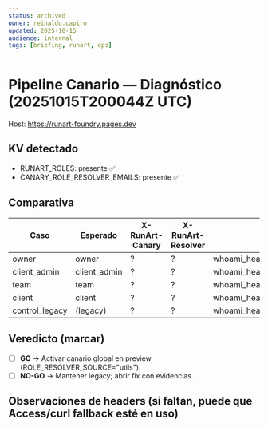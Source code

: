 ```yaml
---
status: archived
owner: reinaldo.capiro
updated: 2025-10-15
audience: internal
tags: [briefing, runart, ops]
---
```


# Pipeline Canario — Diagnóstico (20251015T200044Z UTC)

Host: https://runart-foundry.pages.dev

## KV detectado
- RUNART_ROLES: presente ✅
- CANARY_ROLE_RESOLVER_EMAILS: presente ✅

## Comparativa
| Caso | Esperado | X-RunArt-Canary | X-RunArt-Resolver | Archivo |
|------|----------|------------------|-------------------|---------|
| owner | owner | ? | ? | whoami_headers_owner.txt |
| client_admin | client_admin | ? | ? | whoami_headers_client_admin.txt |
| team | team | ? | ? | whoami_headers_team.txt |
| client | client | ? | ? | whoami_headers_client.txt |
| control_legacy | (legacy) | ? | ? | whoami_headers_control_legacy.txt |

## Veredicto (marcar)
- [ ] **GO** → Activar canario global en preview (ROLE_RESOLVER_SOURCE="utils").
- [ ] **NO-GO** → Mantener legacy; abrir fix con evidencias.

## Observaciones de headers (si faltan, puede que Access/curl fallback esté en uso)

